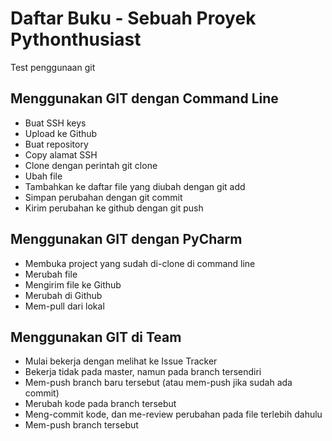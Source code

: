 # Daftar Buku - Sebuah Proyek Pythonthusiast
Test penggunaan git

## Menggunakan GIT dengan Command Line
- Buat SSH keys
- Upload ke Github
- Buat repository
- Copy alamat SSH
- Clone dengan perintah git clone <alamat ssh>
- Ubah file
- Tambahkan ke daftar file yang diubah dengan git add
- Simpan perubahan dengan git commit
- Kirim perubahan ke github dengan git push

## Menggunakan GIT dengan PyCharm
- Membuka project yang sudah di-clone di command line
- Merubah file
- Mengirim file ke Github
- Merubah di Github 
- Mem-pull dari lokal

## Menggunakan GIT di Team
- Mulai bekerja dengan melihat ke Issue Tracker
- Bekerja tidak pada master, namun pada branch tersendiri
- Mem-push branch baru tersebut (atau mem-push jika sudah ada commit)
- Merubah kode pada branch tersebut 
- Meng-commit kode, dan me-review perubahan pada file terlebih dahulu
- Mem-push branch tersebut